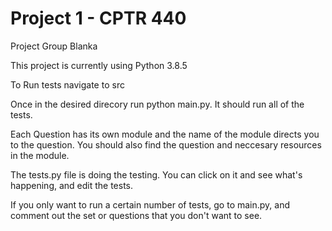 # Project 1 - CPTR 440

Project Group Blanka


This project is currently using Python 3.8.5

To Run tests navigate to src

Once in the desired direcory run python main.py. It should run all of the tests.

Each Question has its own module and the name of the module directs you to the question. 
You should also find the question and neccesary resources in the module.

The tests.py file is doing the testing. You can click on it and see what's happening, and edit the tests.

If you only want to run a certain number of tests, go to main.py, 
and comment out the set or questions that you don't want to see.